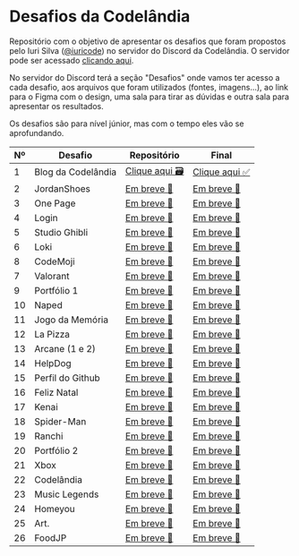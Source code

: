 # Desafios da Codelândia

Repositório com o objetivo de apresentar os desafios que foram propostos pelo Iuri Silva (<a href="https://www.instagram.com/iuricode/">@iuricode</a>) no servidor do Discord da Codelândia. O servidor pode ser acessado <a href="https://discord.com/invite/QevDJqCzaY">clicando aqui</a>.

No servidor do Discord terá a seção "Desafios" onde vamos ter acesso a cada desafio, aos arquivos que foram utilizados (fontes, imagens...), ao link para o Figma com o design, uma sala para tirar as dúvidas e outra sala para apresentar os resultados.

Os desafios são para nível júnior, mas com o tempo eles vão se aprofundando.

| Nº| Desafio                | Repositório                   | Final                         |
|---|----------------------- | ----------------------------- | ----------------------------- |
| 1 | Blog da Codelândia     | <a href="https://github.com/marcosdevg/Desafios_da_Codelandia/tree/main/Desafio%201%20-%20Blog%20da%20Codel%C3%A2ndia">Clique aqui 🗃</a> | <a href="https://github.com/marcosdevg/Desafios_da_Codelandia/blob/main/Desafio%201%20-%20Blog%20da%20Codel%C3%A2ndia/README.md">Clique aqui ✅</a> |
| 2 | JordanShoes            | <a href="#">Em breve 🚧</a> | <a href="#">Em breve 🚧</a> |
| 3 | One Page               | <a href="#">Em breve 🚧</a> | <a href="#">Em breve 🚧</a> |
| 4 | Login                  | <a href="#">Em breve 🚧</a> | <a href="#">Em breve 🚧</a> |
| 5 | Studio Ghibli          | <a href="#">Em breve 🚧</a> | <a href="#">Em breve 🚧</a> |
| 6 | Loki                   | <a href="#">Em breve 🚧</a> | <a href="">Em breve 🚧</a> |
| 8 | CodeMoji               | <a href="#">Em breve 🚧</a> | <a href="#">Em breve 🚧</a> |
| 7 | Valorant               | <a href="#">Em breve 🚧</a> | <a href="#">Em breve 🚧</a> |
| 9 | Portfólio 1            | <a href="#">Em breve 🚧</a> | <a href="#">Em breve 🚧</a> |
| 10 | Naped                 | <a href="#">Em breve 🚧</a> | <a href="#">Em breve 🚧</a> |
| 11 | Jogo da Memória       | <a href="#">Em breve 🚧</a> | <a href="#">Em breve 🚧</a> |
| 12 | La Pizza              | <a href="#">Em breve 🚧</a> | <a href="#">Em breve 🚧</a> |
| 13 | Arcane (1 e 2)        | <a href="#">Em breve 🚧</a> | <a href="#">Em breve 🚧</a> |
| 14 | HelpDog               | <a href="#">Em breve 🚧</a> | <a href="#">Em breve 🚧</a> |
| 15 | Perfil do Github      | <a href="#">Em breve 🚧</a> | <a href="#">Em breve 🚧</a> |
| 16 | Feliz Natal           | <a href="#">Em breve 🚧</a> | <a href="#">Em breve 🚧</a> |
| 17 | Kenai                 | <a href="#">Em breve 🚧</a> | <a href="#">Em breve 🚧</a> |
| 18 | Spider-Man            | <a href="#">Em breve 🚧</a> | <a href="#">Em breve 🚧</a> |
| 19 | Ranchi                | <a href="#">Em breve 🚧</a> | <a href="#">Em breve 🚧</a> |
| 20 | Portfólio 2           | <a href="#">Em breve 🚧</a> | <a href="#">Em breve 🚧</a> |
| 21 | Xbox                  | <a href="#">Em breve 🚧</a> | <a href="#">Em breve 🚧</a> |
| 22 | Codelândia            | <a href="#">Em breve 🚧</a> | <a href="#">Em breve 🚧</a> |
| 23 | Music Legends         | <a href="#">Em breve 🚧</a> | <a href="#">Em breve 🚧</a> |
| 24 | Homeyou               | <a href="#">Em breve 🚧</a> | <a href="#">Em breve 🚧</a> |
| 25 | Art.                  | <a href="#">Em breve 🚧</a> | <a href="#">Em breve 🚧</a> |
| 26 | FoodJP                | <a href="#">Em breve 🚧</a> | <a href="#">Em breve 🚧</a> |
